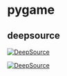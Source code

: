 # pygame

## deepsource

[![DeepSource](https://deepsource.io/gh/chraebsli/pygame.svg/?label=active+issues&show_trend=true&token=KFWBtNRmA2wpEglvrU8VDJ59)](https://deepsource.io/gh/chraebsli/pygame/?ref=repository-badge)

[![DeepSource](https://deepsource.io/gh/chraebsli/pygame.svg/?label=resolved+issues&show_trend=true&token=KFWBtNRmA2wpEglvrU8VDJ59)](https://deepsource.io/gh/chraebsli/pygame/?ref=repository-badge)
